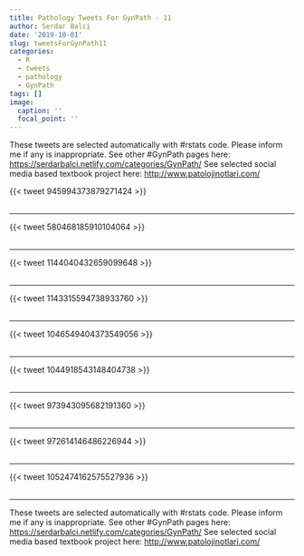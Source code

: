 ```yaml
---
title: Pathology Tweets For GynPath - 11
author: Serdar Balci
date: '2019-10-01'
slug: tweetsForGynPath11
categories:
  - R
  - tweets
  - pathology
  - GynPath
tags: []
image:
  caption: ''
  focal_point: ''
---
```



These tweets are selected automatically with #rstats code. Please inform me if any is inappropriate.
See other #GynPath pages here: https://serdarbalci.netlify.com/categories/GynPath/ 
See selected social media based textbook project here: http://www.patolojinotlari.com/

{{< tweet 945994373879271424 >}}
<br>
<br>
<hr>
{{< tweet 580468185910104064 >}}
<br>
<br>
<hr>
{{< tweet 1144040432659099648 >}}
<br>
<br>
<hr>
{{< tweet 1143315594738933760 >}}
<br>
<br>
<hr>
{{< tweet 1046549404373549056 >}}
<br>
<br>
<hr>
{{< tweet 1044918543148404738 >}}
<br>
<br>
<hr>
{{< tweet 973943095682191360 >}}
<br>
<br>
<hr>
{{< tweet 972614146486226944 >}}
<br>
<br>
<hr>
{{< tweet 1052474162575527936 >}}
<br>
<br>
<hr>


These tweets are selected automatically with #rstats code. Please inform me if any is inappropriate.
See other #GynPath pages here: https://serdarbalci.netlify.com/categories/GynPath/ 
See selected social media based textbook project here: http://www.patolojinotlari.com/
